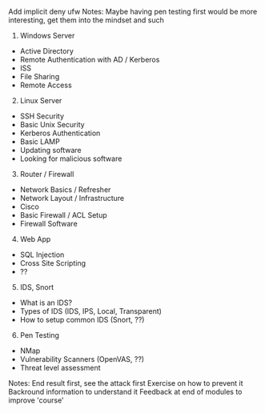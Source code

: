 Add implicit deny ufw
Notes: Maybe having pen testing first would be more interesting, get them into the mindset and such
 
1) Windows Server
* Active Directory
* Remote Authentication with AD / Kerberos
* ISS
* File Sharing
* Remote Access
2) Linux Server
* SSH Security
* Basic Unix Security
* Kerberos Authentication
* Basic LAMP
* Updating software
* Looking for malicious software
3) Router / Firewall
* Network Basics / Refresher
* Network Layout / Infrastructure
* Cisco
* Basic Firewall / ACL Setup
* Firewall Software
4) Web App
* SQL Injection
* Cross Site Scripting
* ??
5) IDS, Snort
* What is an IDS?
* Types of IDS (IDS, IPS, Local, Transparent)
* How to setup common IDS (Snort, ??)
6) Pen Testing
* NMap
* Vulnerability Scanners (OpenVAS, ??)
* Threat level assessment
 
Notes:
End result first, see the attack first
Exercise on how to prevent it
Backround information to understand it
Feedback at end of modules to improve 'course'
